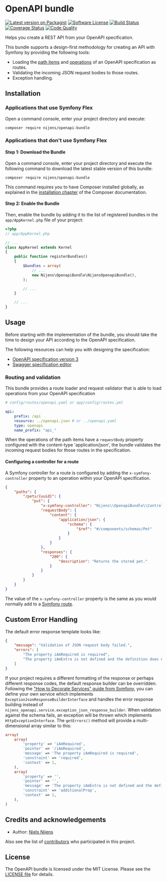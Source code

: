 # OpenAPI bundle

[![Latest version on Packagist][ico-version]][link-version]
[![Software License][ico-license]](LICENSE.md)
[![Build Status][ico-build]][link-build]
[![Coverage Status][ico-coverage]][link-coverage]
[![Code Quality][ico-code-quality]][link-code-quality]

Helps you create a REST API from your OpenAPI specification.

This bundle supports a design-first methodology for creating an API with Symfony by providing the following tools:
* Loading the [path items](https://swagger.io/specification/#pathItemObject) and [operations](https://swagger.io/specification/#operationObject) of an OpenAPI specification as routes.
* Validating the incoming JSON request bodies to those routes.
* Exception handling.

## Installation

### Applications that use Symfony Flex
Open a command console, enter your project directory and execute:

```console
composer require nijens/openapi-bundle
```

### Applications that don't use Symfony Flex

#### Step 1: Download the Bundle

Open a command console, enter your project directory and execute the
following command to download the latest stable version of this bundle:

```console
composer require nijens/openapi-bundle
```

This command requires you to have Composer installed globally, as explained
in the [installation chapter](https://getcomposer.org/doc/00-intro.md)
of the Composer documentation.

#### Step 2: Enable the Bundle

Then, enable the bundle by adding it to the list of registered bundles
in the `app/AppKernel.php` file of your project:

```php
<?php
// app/AppKernel.php

// ...
class AppKernel extends Kernel
{
    public function registerBundles()
    {
        $bundles = array(
            // ...
            new Nijens\OpenapiBundle\NijensOpenapiBundle(),
        );

        // ...
    }

    // ...
}
```

## Usage
Before starting with the implementation of the bundle, you should take the time to design your API according 
to the OpenAPI specification.

The following resources can help you with designing the specification:
* [OpenAPI specification version 3](https://swagger.io/specification)
* [Swagger specification editor](https://editor.swagger.io)

### Routing and validation
This bundle provides a route loader and request validator that is able to load operations from your OpenAPI specification
```yaml
# config/routes/openapi.yaml or app/config/routes.yml

api:
    prefix: /api
    resource: ../openapi.json # or ../openapi.yaml
    type: openapi
    name_prefix: "api_"
```

When the operations of the path items have a `requestBody` property configured with the content-type 'application/json', 
the bundle validates the incoming request bodies for those routes in the specification.

#### Configuring a controller for a route
A Symfony controller for a route is configured by adding the `x-symfony-controller` property to an operation within your OpenAPI specification.
```json
{
    "paths": {
        "/pets/{uuid}": {
            "put": {
                "x-symfony-controller": "Nijens\\OpenapiBundle\\Controller\\PetController::put",
                "requestBody": {
                    "content": {
                        "application/json": {
                            "schema": {
                                "$ref": "#/components/schemas/Pet"
                            }
                        }
                    }
                },
                "responses": {
                    "200": {
                        "description": "Returns the stored pet."
                    }
                }
            }
        }
    }
}
```

The value of the `x-symfony-controller` property is the same as you would normally add to a [Symfony route](https://symfony.com/doc/current/routing.html#creating-routes).

## Custom Error Handling

The default error response template looks like:
```json
{
    "message": "Validation of JSON request body failed.",
    "errors": [
        "The property iAmRequired is required",
        "The property iAmExtra is not defined and the definition does not allow additional properties"
    ]
}
```

If your project requires a different formatting of the response or perhaps different response codes, the default
response builder can be overridden. Following the ["How to Decorate Services" guide from Symfony](https://symfony.com/doc/current/service_container/service_decoration.html),
you can define your own service which implements `ExceptionJsonResponseBuilderInterface` and handles the error response
building instead of `nijens_openapi.service.exception_json_response_builder`. When validation against the schema fails,
an exception will be thrown which implements `HttpExceptionInterface`. The `getErrors()` method will provide a
multi-dimensional array similar to this:
```php
array(
    array(
        'property' => 'iAmRequired',
        'pointer' => '/iAmRequired',
        'message' => 'The property iAmRequired is required',
        'constraint' => 'required',
        'context' => 1,
    ),
    array(
        'property' => '',
        'pointer' => '',
        'message' => 'The property iAmExtra is not defined and the definition does not allow additional properties',
        'constraint' => 'additionalProp',
        'context' => 1,
    ),
)
```

## Credits and acknowledgements

* Author: [Niels Nijens][link-author]

Also see the list of [contributors][link-contributors] who participated in this project.

## License
The OpenAPI bundle is licensed under the MIT License. Please see the [LICENSE file](LICENSE.md) for details.

[ico-version]: https://img.shields.io/packagist/v/nijens/openapi-bundle.svg
[ico-pre-release-version]: https://img.shields.io/packagist/vpre/nijens/openapi-bundle.svg
[ico-license]: https://img.shields.io/badge/license-MIT-brightgreen.svg
[ico-build]: https://travis-ci.com/nijens/openapi-bundle.svg?branch=master
[ico-coverage]: https://coveralls.io/repos/nijens/openapi-bundle/badge.svg?branch=master
[ico-code-quality]: https://scrutinizer-ci.com/g/nijens/openapi-bundle/badges/quality-score.png?b=master

[link-version]: https://packagist.org/packages/nijens/openapi-bundle
[link-build]: https://travis-ci.com/nijens/openapi-bundle
[link-coverage]: https://coveralls.io/r/nijens/openapi-bundle?branch=master
[link-code-quality]: https://scrutinizer-ci.com/g/nijens/openapi-bundle/?branch=master
[link-author]: https://github.com/niels-nijens
[link-contributors]: https://github.com/nijens/openapi-bundle/contributors
